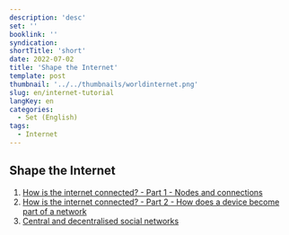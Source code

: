 ```yaml
---
description: 'desc'
set: ''
booklink: ''
syndication:
shortTitle: 'short'
date: 2022-07-02
title: 'Shape the Internet'
template: post
thumbnail: '../../thumbnails/worldinternet.png'
slug: en/internet-tutorial
langKey: en
categories:
  - Set (English)
tags:
  - Internet
---
```


## Shape the Internet

1. [How is the internet connected? - Part 1 - Nodes and connections](/en/internet-netz1)
1. [How is the internet connected? - Part 2 - How does a device become part of a network](/en/internet-netz2)
1. [Central and decentralised social networks](/en/soziale-netze)
